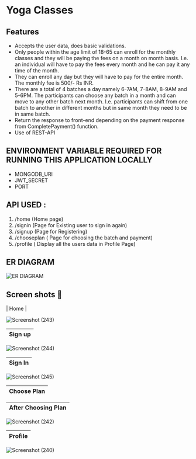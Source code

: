# Yoga Classes

## Features
* Accepts the user data, does basic validations.
* Only people within the age limit of 18-65 can enroll for the monthly classes and they will
be paying the fees on a month on month basis. I.e. an individual will have to pay the fees
every month and he can pay it any time of the month.
* They can enroll any day but they will have to pay for the entire month. The monthly fee is
500/- Rs INR.
* There are a total of 4 batches a day namely 6-7AM, 7-8AM, 8-9AM and 5-6PM. The
participants can choose any batch in a month and can move to any other batch next
month. I.e. participants can shift from one batch to another in different months but in
same month they need to be in same batch.
* Return the response to front-end depending on the payment response from
CompletePayment() function.
* Use of REST-API


## ENVIRONMENT VARIABLE REQUIRED FOR RUNNING THIS APPLICATION LOCALLY
* MONGODB_URI 
* JWT_SECRET
* PORT

## API USED :
1. /home    (Home page)
2. /signin (Page for Existing user to sign in again)
3. /signup (Page for Registering)
4. /chooseplan ( Page for choosing the batch and payment)
5. /profile ( Display all the users data in Profile Page) 


## ER DIAGRAM
![ER DIAGRAM](https://user-images.githubusercontent.com/65064180/207200877-92968c81-e896-4116-abb0-3988624f745e.png)



## Screen shots 📸
|   Home     |    


![Screenshot (243)](https://github.com/user-attachments/assets/6236f43f-64b5-474a-8ef4-a1d4c50921c4)




|    Sign up      |    
| ------------- | 


![Screenshot (244)](https://github.com/user-attachments/assets/bb320530-5402-4ebc-ae43-17ada69561b4)

|    Sign In     |    
| ------------- |


![Screenshot (245)](https://github.com/user-attachments/assets/5433a726-5cd3-4d66-90e1-1b62632030f8)


|    Choose Plan    |    
| ------------- |




|   After Choosing Plan     |    
| ------------- |


![Screenshot (242)](https://github.com/user-attachments/assets/00250209-9a86-4b78-951c-e32ae5658e55)


|   Profile     |    
| ------------- |


![Screenshot (240)](https://github.com/user-attachments/assets/3a3b221a-6daf-4080-9f9d-73a94ac69426)
